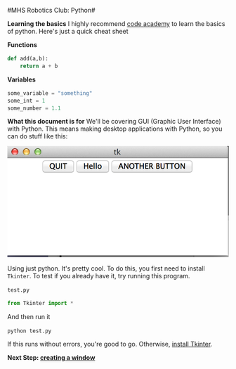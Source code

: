 #MHS Robotics Club: Python#

**Learning the basics**
I highly recommend [code academy](http://www.codecademy.com/en/tracks/python) to learn the basics of python. Here's just a quick cheat sheet

**Functions**
```python
def add(a,b):
    return a + b
```

**Variables**
```python
some_variable = "something"
some_int = 1
some_number = 1.1
```

**What this document is for**
We'll be covering GUI (Graphic User Interface) with Python. This means making desktop applications with Python, so you can do stuff like this:

<img src="basics_1.png">

Using just python. It's pretty cool. To do this, you first need to install `Tkinter`. To test if you already  have it, try running this program.

`test.py`
```python
from Tkinter import *
```
 And then run it

`python test.py`

If this runs without errors, you're good to go. Otherwise, [install Tkinter](http://tkinter.unpythonic.net/wiki/How_to_install_Tkinter).

**Next Step: [creating a window](window.md)**
